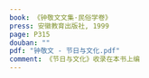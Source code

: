 ```yaml
---
book: 《钟敬文文集·民俗学卷》
press: 安徽教育出版社, 1999
page: P315
douban: ""
pdf: "钟敬文 - 节日与文化.pdf"
comment: 《节日与文化》收录在本书上编
---
```

